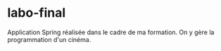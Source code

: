 # labo-final

Application Spring réalisée dans le cadre de ma formation. On y gère la programmation d'un cinéma. 
